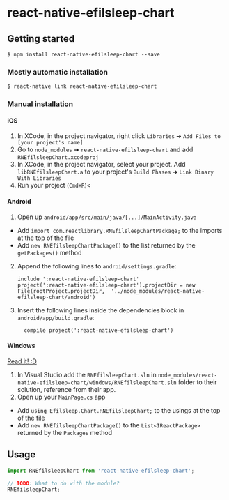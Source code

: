 
# react-native-efilsleep-chart

## Getting started

`$ npm install react-native-efilsleep-chart --save`

### Mostly automatic installation

`$ react-native link react-native-efilsleep-chart`

### Manual installation


#### iOS

1. In XCode, in the project navigator, right click `Libraries` ➜ `Add Files to [your project's name]`
2. Go to `node_modules` ➜ `react-native-efilsleep-chart` and add `RNEfilsleepChart.xcodeproj`
3. In XCode, in the project navigator, select your project. Add `libRNEfilsleepChart.a` to your project's `Build Phases` ➜ `Link Binary With Libraries`
4. Run your project (`Cmd+R`)<

#### Android

1. Open up `android/app/src/main/java/[...]/MainActivity.java`
  - Add `import com.reactlibrary.RNEfilsleepChartPackage;` to the imports at the top of the file
  - Add `new RNEfilsleepChartPackage()` to the list returned by the `getPackages()` method
2. Append the following lines to `android/settings.gradle`:
  	```
  	include ':react-native-efilsleep-chart'
  	project(':react-native-efilsleep-chart').projectDir = new File(rootProject.projectDir, 	'../node_modules/react-native-efilsleep-chart/android')
  	```
3. Insert the following lines inside the dependencies block in `android/app/build.gradle`:
  	```
      compile project(':react-native-efilsleep-chart')
  	```

#### Windows
[Read it! :D](https://github.com/ReactWindows/react-native)

1. In Visual Studio add the `RNEfilsleepChart.sln` in `node_modules/react-native-efilsleep-chart/windows/RNEfilsleepChart.sln` folder to their solution, reference from their app.
2. Open up your `MainPage.cs` app
  - Add `using Efilsleep.Chart.RNEfilsleepChart;` to the usings at the top of the file
  - Add `new RNEfilsleepChartPackage()` to the `List<IReactPackage>` returned by the `Packages` method


## Usage
```javascript
import RNEfilsleepChart from 'react-native-efilsleep-chart';

// TODO: What to do with the module?
RNEfilsleepChart;
```
  